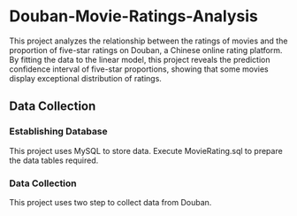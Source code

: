 # Douban-Movie-Ratings-Analysis
This project analyzes the relationship between the ratings of movies and the proportion of five-star ratings on Douban, a Chinese online rating platform. By fitting the data to the linear model, this project reveals the prediction confidence interval of five-star proportions, showing that some movies display exceptional distribution of ratings.
## Data Collection
### Establishing Database
This project uses MySQL to store data. Execute MovieRating.sql to prepare the data tables required.
### Data Collection
This project uses two step to collect data from Douban. 
